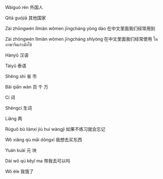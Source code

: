 
Wàiguó rén
外国人

Qítā guójiā
其他国家

Zài zhōngwén lǐmiàn wǒmen jīngcháng yòng dào
在中文里面我们经常用到

Zài zhōngwén lǐmiàn wǒmen jīngcháng shǐyòng
在中文里面我们经常使用
ในภาษาจีนเรามักใช้

Hànyǔ
汉语

Tàiyǔ
泰语

Shěng shì
省 市

Bǎi qiān wàn
百 千 万

Cí
词

Shēngcí
生词

Liǎng
两

Rúguǒ bù liànxí jiù huì wàngjì
如果不练习就会忘记

Wǒ xiǎng qù mǎi dōngxī
我想去买东西

Yuán kuài
元 块

Dài wǒ qù kěyǐ ma
带我去可以吗

Wǒ èle
我饿了
